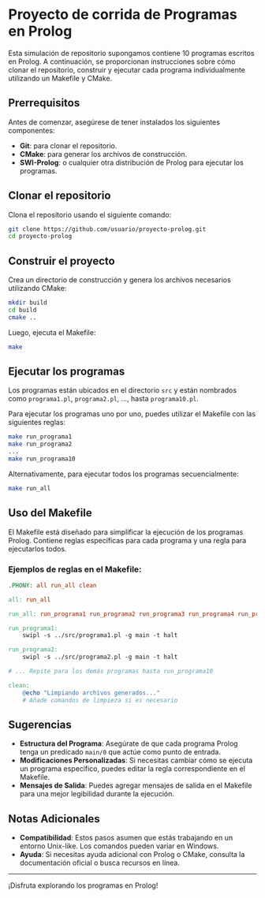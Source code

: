 # Proyecto de corrida de Programas en Prolog

Esta simulación de repositorio supongamos contiene 10 programas escritos en Prolog. A continuación, se proporcionan instrucciones sobre cómo clonar el repositorio, construir y ejecutar cada programa individualmente utilizando un Makefile y CMake.

## Prerrequisitos

Antes de comenzar, asegúrese de tener instalados los siguientes componentes:

- **Git**: para clonar el repositorio.
- **CMake**: para generar los archivos de construcción.
- **SWI-Prolog**: o cualquier otra distribución de Prolog para ejecutar los programas.

## Clonar el repositorio

Clona el repositorio usando el siguiente comando:

```bash
git clone https://github.com/usuario/proyecto-prolog.git
cd proyecto-prolog
```

## Construir el proyecto

Crea un directorio de construcción y genera los archivos necesarios utilizando CMake:

```bash
mkdir build
cd build
cmake ..
```

Luego, ejecuta el Makefile:

```bash
make
```

## Ejecutar los programas

Los programas están ubicados en el directorio `src` y están nombrados como `programa1.pl`, `programa2.pl`, ..., hasta `programa10.pl`.

Para ejecutar los programas uno por uno, puedes utilizar el Makefile con las siguientes reglas:

```bash
make run_programa1
make run_programa2
...
make run_programa10
```

Alternativamente, para ejecutar todos los programas secuencialmente:

```bash
make run_all
```

## Uso del Makefile

El Makefile está diseñado para simplificar la ejecución de los programas Prolog. Contiene reglas específicas para cada programa y una regla para ejecutarlos todos.

### Ejemplos de reglas en el Makefile:

```makefile
.PHONY: all run_all clean

all: run_all

run_all: run_programa1 run_programa2 run_programa3 run_programa4 run_programa5 run_programa6 run_programa7 run_programa8 run_programa9 run_programa10

run_programa1:
	swipl -s ../src/programa1.pl -g main -t halt

run_programa2:
	swipl -s ../src/programa2.pl -g main -t halt

# ... Repite para los demás programas hasta run_programa10

clean:
	@echo "Limpiando archivos generados..."
	# Añade comandos de limpieza si es necesario
```

## Sugerencias

- **Estructura del Programa**: Asegúrate de que cada programa Prolog tenga un predicado `main/0` que actúe como punto de entrada.
- **Modificaciones Personalizadas**: Si necesitas cambiar cómo se ejecuta un programa específico, puedes editar la regla correspondiente en el Makefile.
- **Mensajes de Salida**: Puedes agregar mensajes de salida en el Makefile para una mejor legibilidad durante la ejecución.

## Notas Adicionales

- **Compatibilidad**: Estos pasos asumen que estás trabajando en un entorno Unix-like. Los comandos pueden variar en Windows.
- **Ayuda**: Si necesitas ayuda adicional con Prolog o CMake, consulta la documentación oficial o busca recursos en línea.

---

¡Disfruta explorando los programas en Prolog!
